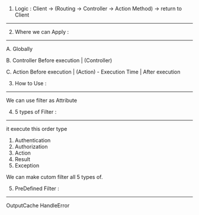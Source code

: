 1. Logic : Client -> (Routing -> Controller -> Action Method) -> return to Client
----------

2. Where we can Apply :
-----------------------
A. Globally

B. Controller 
Before execution
    |
(Controller)
  
  
C. Action 
Before execution
    |
(Action) - Execution Time
    |
After execution

3. How to Use :
---------------
We can use filter as Attribute 

4. 5 types of Filter :
----------------------
it execute this order type
1. Authentication
2. Authorization
3. Action
4. Result
5. Exception

We can make cutom filter all 5 types of.

5. PreDefined Filter :
----------------------
OutputCache
HandleError


